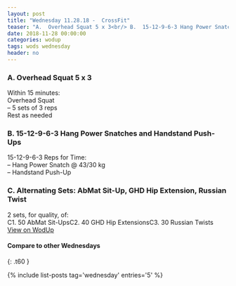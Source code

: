 ```yaml
---
layout: post
title: "Wednesday 11.28.18 -  CrossFit"
teaser: "A.  Overhead Squat 5 x 3<br/> B.  15-12-9-6-3 Hang Power Snatches and Handstand Push-Ups<br/> C. Alternating Sets: AbMat Sit-Up, GHD Hip Extension, Russian Twist"
date: 2018-11-28 00:00:00
categories: wodup
tags: wods wednesday
header: no
---
```



<h3>A.  Overhead Squat 5 x 3</h3>
Within 15 minutes:<br/>
Overhead Squat<br/>– 5 sets of 3 reps <br/>Rest as needed<br/>
<h3>B.  15-12-9-6-3 Hang Power Snatches and Handstand Push-Ups</h3>
15-12-9-6-3 Reps for Time:<br/>– Hang Power Snatch @ 43/30 kg<br/>– Handstand Push-Up<br/>
<h3>C. Alternating Sets: AbMat Sit-Up, GHD Hip Extension, Russian Twist</h3>
2 sets, for quality,  of:<br/>C1. 50 AbMat Sit-UpsC2. 40 GHD Hip ExtensionsC3. 30 Russian Twists
<a href="https://www.wodup.com/gyms/asphodel/wods/11152" target="blank">View on WodUp</a>


#### Compare to other Wednesdays
{: .t60 }

{% include list-posts tag='wednesday' entries='5' %}